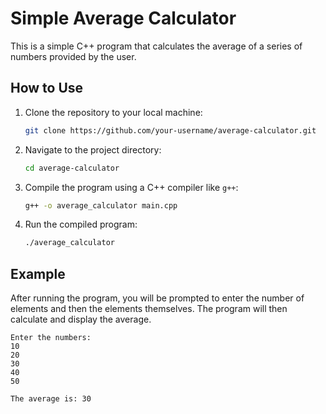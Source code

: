 # Simple Average Calculator

This is a simple C++ program that calculates the average of a series of numbers provided by the user.

## How to Use

1. Clone the repository to your local machine:
    ```bash
    git clone https://github.com/your-username/average-calculator.git
    ```
2. Navigate to the project directory:
    ```bash
    cd average-calculator
    ```
3. Compile the program using a C++ compiler like `g++`:
    ```bash
    g++ -o average_calculator main.cpp
    ```
4. Run the compiled program:
    ```bash
    ./average_calculator
    ```

## Example

After running the program, you will be prompted to enter the number of elements and then the elements themselves. The program will then calculate and display the average.

```plaintext
Enter the numbers:
10
20
30
40
50

The average is: 30
